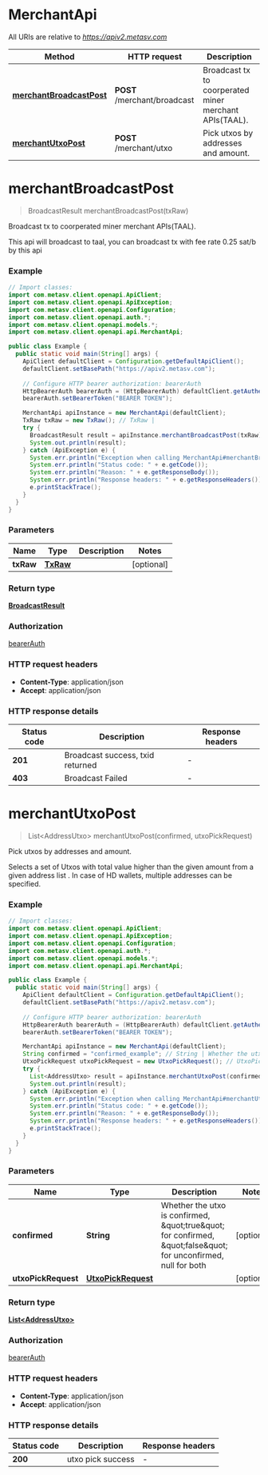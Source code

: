 # MerchantApi

All URIs are relative to *https://apiv2.metasv.com*

Method | HTTP request | Description
------------- | ------------- | -------------
[**merchantBroadcastPost**](MerchantApi.md#merchantBroadcastPost) | **POST** /merchant/broadcast | Broadcast tx to coorperated miner merchant APIs(TAAL).
[**merchantUtxoPost**](MerchantApi.md#merchantUtxoPost) | **POST** /merchant/utxo | Pick utxos by addresses and amount.


<a name="merchantBroadcastPost"></a>
# **merchantBroadcastPost**
> BroadcastResult merchantBroadcastPost(txRaw)

Broadcast tx to coorperated miner merchant APIs(TAAL).

This api will broadcast to taal, you can broadcast tx with fee rate 0.25 sat/b by this api

### Example
```java
// Import classes:
import com.metasv.client.openapi.ApiClient;
import com.metasv.client.openapi.ApiException;
import com.metasv.client.openapi.Configuration;
import com.metasv.client.openapi.auth.*;
import com.metasv.client.openapi.models.*;
import com.metasv.client.openapi.api.MerchantApi;

public class Example {
  public static void main(String[] args) {
    ApiClient defaultClient = Configuration.getDefaultApiClient();
    defaultClient.setBasePath("https://apiv2.metasv.com");
    
    // Configure HTTP bearer authorization: bearerAuth
    HttpBearerAuth bearerAuth = (HttpBearerAuth) defaultClient.getAuthentication("bearerAuth");
    bearerAuth.setBearerToken("BEARER TOKEN");

    MerchantApi apiInstance = new MerchantApi(defaultClient);
    TxRaw txRaw = new TxRaw(); // TxRaw | 
    try {
      BroadcastResult result = apiInstance.merchantBroadcastPost(txRaw);
      System.out.println(result);
    } catch (ApiException e) {
      System.err.println("Exception when calling MerchantApi#merchantBroadcastPost");
      System.err.println("Status code: " + e.getCode());
      System.err.println("Reason: " + e.getResponseBody());
      System.err.println("Response headers: " + e.getResponseHeaders());
      e.printStackTrace();
    }
  }
}
```

### Parameters

Name | Type | Description  | Notes
------------- | ------------- | ------------- | -------------
 **txRaw** | [**TxRaw**](TxRaw.md)|  | [optional]

### Return type

[**BroadcastResult**](BroadcastResult.md)

### Authorization

[bearerAuth](../README.md#bearerAuth)

### HTTP request headers

 - **Content-Type**: application/json
 - **Accept**: application/json

### HTTP response details
| Status code | Description | Response headers |
|-------------|-------------|------------------|
**201** | Broadcast success, txid returned |  -  |
**403** | Broadcast Failed |  -  |

<a name="merchantUtxoPost"></a>
# **merchantUtxoPost**
> List&lt;AddressUtxo&gt; merchantUtxoPost(confirmed, utxoPickRequest)

Pick utxos by addresses and amount.

Selects a set of Utxos with total value higher than the given amount from a given address list . In case of HD wallets, multiple addresses can be specified.

### Example
```java
// Import classes:
import com.metasv.client.openapi.ApiClient;
import com.metasv.client.openapi.ApiException;
import com.metasv.client.openapi.Configuration;
import com.metasv.client.openapi.auth.*;
import com.metasv.client.openapi.models.*;
import com.metasv.client.openapi.api.MerchantApi;

public class Example {
  public static void main(String[] args) {
    ApiClient defaultClient = Configuration.getDefaultApiClient();
    defaultClient.setBasePath("https://apiv2.metasv.com");
    
    // Configure HTTP bearer authorization: bearerAuth
    HttpBearerAuth bearerAuth = (HttpBearerAuth) defaultClient.getAuthentication("bearerAuth");
    bearerAuth.setBearerToken("BEARER TOKEN");

    MerchantApi apiInstance = new MerchantApi(defaultClient);
    String confirmed = "confirmed_example"; // String | Whether the utxo is confirmed, \"true\" for confirmed, \"false\" for unconfirmed, null for both
    UtxoPickRequest utxoPickRequest = new UtxoPickRequest(); // UtxoPickRequest | 
    try {
      List<AddressUtxo> result = apiInstance.merchantUtxoPost(confirmed, utxoPickRequest);
      System.out.println(result);
    } catch (ApiException e) {
      System.err.println("Exception when calling MerchantApi#merchantUtxoPost");
      System.err.println("Status code: " + e.getCode());
      System.err.println("Reason: " + e.getResponseBody());
      System.err.println("Response headers: " + e.getResponseHeaders());
      e.printStackTrace();
    }
  }
}
```

### Parameters

Name | Type | Description  | Notes
------------- | ------------- | ------------- | -------------
 **confirmed** | **String**| Whether the utxo is confirmed, \&quot;true\&quot; for confirmed, \&quot;false\&quot; for unconfirmed, null for both | [optional]
 **utxoPickRequest** | [**UtxoPickRequest**](UtxoPickRequest.md)|  | [optional]

### Return type

[**List&lt;AddressUtxo&gt;**](AddressUtxo.md)

### Authorization

[bearerAuth](../README.md#bearerAuth)

### HTTP request headers

 - **Content-Type**: application/json
 - **Accept**: application/json

### HTTP response details
| Status code | Description | Response headers |
|-------------|-------------|------------------|
**200** | utxo pick success |  -  |

